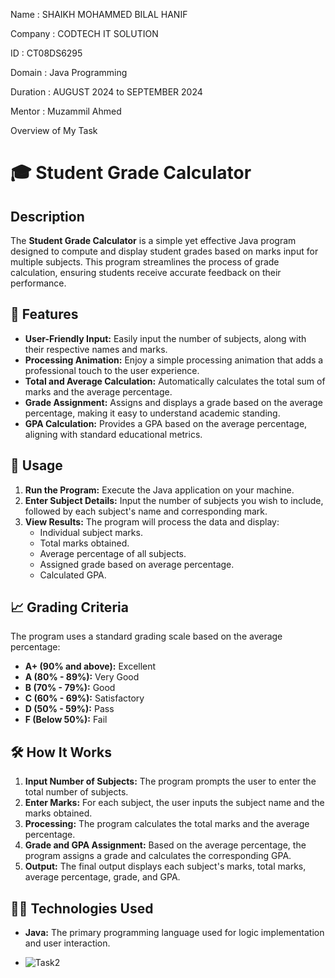 Name : SHAIKH MOHAMMED BILAL HANIF 

Company : CODTECH IT SOLUTION 

ID : CT08DS6295

Domain : Java Programming

Duration : AUGUST 2024 to SEPTEMBER 2024

Mentor : Muzammil Ahmed

Overview of My Task 

# 🎓 Student Grade Calculator

## Description
The **Student Grade Calculator** is a simple yet effective Java program designed to compute and display student grades based on marks input for multiple subjects. This program streamlines the process of grade calculation, ensuring students receive accurate feedback on their performance.

## 🌟 Features
- **User-Friendly Input:** Easily input the number of subjects, along with their respective names and marks.
- **Processing Animation:** Enjoy a simple processing animation that adds a professional touch to the user experience.
- **Total and Average Calculation:** Automatically calculates the total sum of marks and the average percentage.
- **Grade Assignment:** Assigns and displays a grade based on the average percentage, making it easy to understand academic standing.
- **GPA Calculation:** Provides a GPA based on the average percentage, aligning with standard educational metrics.

## 🚀 Usage
1. **Run the Program:** Execute the Java application on your machine.
2. **Enter Subject Details:** Input the number of subjects you wish to include, followed by each subject's name and corresponding mark.
3. **View Results:** The program will process the data and display:
   - Individual subject marks.
   - Total marks obtained.
   - Average percentage of all subjects.
   - Assigned grade based on average percentage.
   - Calculated GPA.

## 📈 Grading Criteria
The program uses a standard grading scale based on the average percentage:
- **A+ (90% and above):** Excellent
- **A (80% - 89%):** Very Good
- **B (70% - 79%):** Good
- **C (60% - 69%):** Satisfactory
- **D (50% - 59%):** Pass
- **F (Below 50%):** Fail

## 🛠️ How It Works
1. **Input Number of Subjects:** The program prompts the user to enter the total number of subjects.
2. **Enter Marks:** For each subject, the user inputs the subject name and the marks obtained.
3. **Processing:** The program calculates the total marks and the average percentage.
4. **Grade and GPA Assignment:** Based on the average percentage, the program assigns a grade and calculates the corresponding GPA.
5. **Output:** The final output displays each subject's marks, total marks, average percentage, grade, and GPA.

## 👨‍💻 Technologies Used
- **Java:** The primary programming language used for logic implementation and user interaction.

- ![Task2](https://github.com/user-attachments/assets/30bdc876-0f8b-4ebf-9eab-99acdeb7d799)


